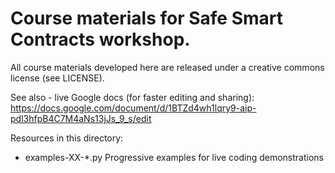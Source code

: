 Course materials for Safe Smart Contracts workshop.
=========

All course materials developed here are released under a creative commons license (see LICENSE).

See also - live Google docs (for faster editing and sharing):
https://docs.google.com/document/d/1BTZd4wh1lqry9-aip-pdl3hfpB4C7M4aNs13jJs_9_s/edit

Resources in this directory:
   - examples-XX-*.py
      Progressive examples for live coding demonstrations



